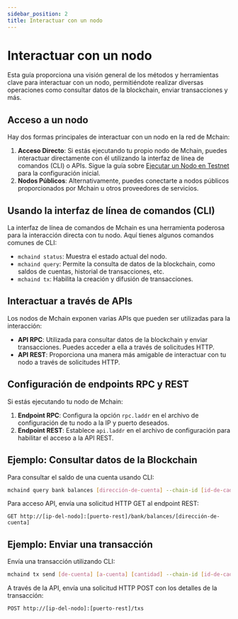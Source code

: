```yaml
---
sidebar_position: 2
title: Interactuar con un nodo
---
```


# Interactuar con un nodo

Esta guía proporciona una visión general de los métodos y herramientas clave para interactuar con un nodo, permitiéndote realizar diversas operaciones como consultar datos de la blockchain, enviar transacciones y más.

## Acceso a un nodo

Hay dos formas principales de interactuar con un nodo en la red de Mchain:

1. **Acceso Directo**: Si estás ejecutando tu propio nodo de Mchain, puedes interactuar directamente con él utilizando la interfaz de línea de comandos (CLI) o APIs. Sigue la guía sobre [Ejecutar un Nodo en Testnet](/docs/validate/joining-testnet) para la configuración inicial.
2. **Nodos Públicos**: Alternativamente, puedes conectarte a nodos públicos proporcionados por Mchain u otros proveedores de servicios.

## Usando la interfaz de línea de comandos (CLI)

La interfaz de línea de comandos de Mchain es una herramienta poderosa para la interacción directa con tu nodo. Aquí tienes algunos comandos comunes de CLI:

- `mchaind status`: Muestra el estado actual del nodo.
- `mchaind query`: Permite la consulta de datos de la blockchain, como saldos de cuentas, historial de transacciones, etc.
- `mchaind tx`: Habilita la creación y difusión de transacciones.

## Interactuar a través de APIs

Los nodos de Mchain exponen varias APIs que pueden ser utilizadas para la interacción:

- **API RPC**: Utilizada para consultar datos de la blockchain y enviar transacciones. Puedes acceder a ella a través de solicitudes HTTP.
- **API REST**: Proporciona una manera más amigable de interactuar con tu nodo a través de solicitudes HTTP.

## Configuración de endpoints RPC y REST

Si estás ejecutando tu nodo de Mchain:

1. **Endpoint RPC**: Configura la opción `rpc.laddr` en el archivo de configuración de tu nodo a la IP y puerto deseados.
2. **Endpoint REST**: Establece `api.laddr` en el archivo de configuración para habilitar el acceso a la API REST.

## Ejemplo: Consultar datos de la Blockchain

Para consultar el saldo de una cuenta usando CLI:

```bash
mchaind query bank balances [dirección-de-cuenta] --chain-id [id-de-cadena]
```

Para acceso API, envía una solicitud HTTP GET al endpoint REST:

```http
GET http://[ip-del-nodo]:[puerto-rest]/bank/balances/[dirección-de-cuenta]
```

## Ejemplo: Enviar una transacción

Envía una transacción utilizando CLI:

```bash
mchaind tx send [de-cuenta] [a-cuenta] [cantidad] --chain-id [id-de-cadena] --from [nombre-de-clave] --fees [tarifa]
```

A través de la API, envía una solicitud HTTP POST con los detalles de la transacción:

```http
POST http://[ip-del-nodo]:[puerto-rest]/txs
```
